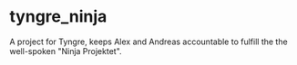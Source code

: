 # tyngre_ninja
A project for Tyngre, keeps Alex and Andreas accountable to fulfill the the well-spoken "Ninja Projektet".
